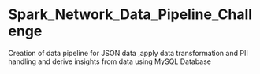 # Spark_Network_Data_Pipeline_Challenge
Creation of data pipeline for JSON data ,apply data transformation and PII handling and derive insights from data using MySQL Database
